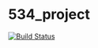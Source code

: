 # 534_project

[![Build Status](https://travis-ci.com/claudia-nikel/534_project.svg?branch=master)](https://travis-ci.com/claudia-nikel/534_project)
